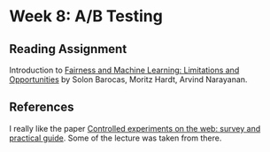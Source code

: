 # Week 8: A/B Testing

## Reading Assignment

Introduction to [Fairness and Machine Learning: Limitations and Opportunities](https://fairmlbook.org/pdf/fairmlbook.pdf) by Solon Barocas, Moritz Hardt, Arvind Narayanan.

## References

I really like the paper [Controlled experiments on the web: survey and practical guide](http://www.robotics.stanford.edu/~ronnyk/2009controlledExperimentsOnTheWebSurvey.pdf).  Some of the lecture was taken from there.
